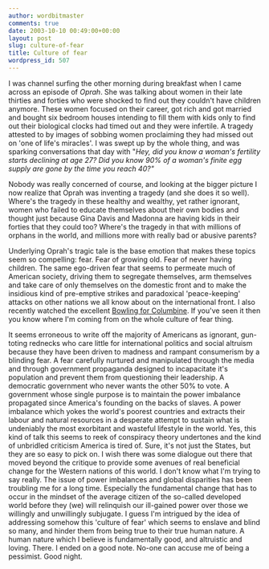 ```yaml
---
author: wordbitmaster
comments: true
date: 2003-10-10 00:49:00+00:00
layout: post
slug: culture-of-fear
title: Culture of fear
wordpress_id: 507
---
```


I was channel surfing the other morning during breakfast when I came across an episode of _Oprah_. She was talking about women in their late thirties and forties who were shocked to find out they couldn't have children anymore. These women focused on their career, got rich and got married and bought six bedroom houses intending to fill them with kids only to find out their biological clocks had timed out and they were infertile. A tragedy attested to by images of sobbing women proclaiming they had missed out on 'one of life's miracles'. I was swept up by the whole thing, and was sparking conversations that day with "_Hey, did you know a woman's fertility starts declining at age 27? Did you know 90% of a woman's finite egg supply are gone by the time you reach 40?"_ 

Nobody was really concerned of course, and looking at the bigger picture I now realize that Oprah was inventing a tragedy (and she does it so well). Where's the tragedy in these healthy and wealthy, yet rather ignorant, women who failed to educate themselves about their own bodies and thought just because Gina Davis and Madonna are having kids in their forties that they could too? Where's the tragedy in that with millions of orphans in the world, and millions more with really bad or abusive parents?

Underlying Oprah's tragic tale is the base emotion that makes these topics seem so compelling: fear. Fear of growing old. Fear of never having children. The same ego-driven fear that seems to permeate much of American society, driving them to segregate themselves, arm themselves and take care of only themselves on the domestic front and to make the insidious kind of pre-emptive strikes and paradoxical 'peace-keeping' attacks on other nations we all know about on the international front. I also recently watched the excellent [Bowling for Columbine](http://www.bowlingforcolumbine.com/flash-01.php). If you've seen it then you know where I'm coming from on the whole culture of fear thing. 

It seems erroneous to write off the majority of Americans as ignorant, gun-toting rednecks who care little for international politics and social altruism because they have been driven to madness and rampant consumerism by a blinding fear. A fear carefully nurtured and manipulated through the media and through government propaganda designed to incapacitate it's population and prevent them from questioning their leadership. A democratic government who never wants the other 50% to vote.  A government whose single purpose is to maintain the power imbalance propagated since America's founding on the backs of slaves. A power imbalance which yokes the world's poorest countries and extracts their labour and natural resources in a desperate attempt to sustain what is undeniably the most exorbitant and wasteful lifestyle in the world. Yes, this kind of talk this seems to reek of conspiracy theory undertones and the kind of unbridled criticism America is tired of. Sure, it's not just the States, but they are so easy to pick on. I wish there was some dialogue out there that moved beyond the critique to provide some avenues of real beneficial change for the Western nations of this world. I don't know what I'm trying to say really. The issue of power imbalances and global disparities has been troubling me for a long time. Especially the fundamental change that has to occur in the mindset of the average citizen of the so-called developed world before they (we) will relinquish our ill-gained power over those we willingly and unwillingly subjugate. I guess I'm intrigued by the idea of addressing somehow this 'culture of fear' which seems to enslave and blind so many, and hinder them from being true to their true human nature. A human nature which I believe is fundamentally good, and altruistic and loving. There. I ended on a good note. No-one can accuse me of being a pessimist. Good night.
